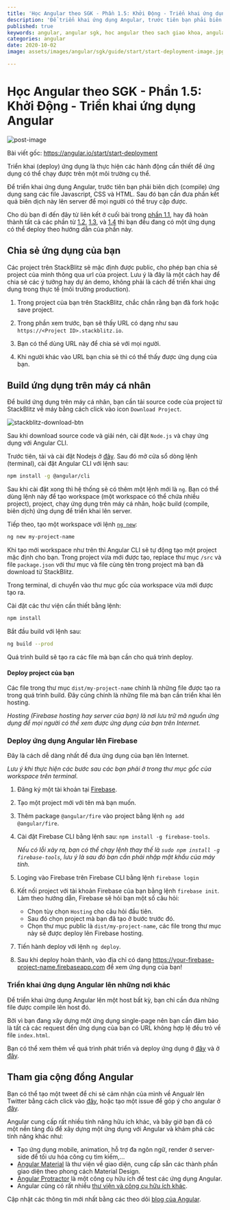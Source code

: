 ```yaml
---
title: 'Học Angular theo SGK - Phần 1.5: Khởi Động - Triển khai ứng dụng Angular'
description: 'Để triển khai ứng dụng Angular, trước tiên bạn phải biên dịch (compile) ứng dụng sang các file Javascript, CSS và HTML. Sau đó bạn cần đưa phần kết quả biên dịch được lên server để mọi người có thể truy cập được.'
published: true
keywords: angular, angular sgk, hoc angular theo sach giao khoa, angular deployment
categories: angular
date: 2020-10-02
image: assets/images/angular/sgk/guide/start/start-deployment-image.jpg

---
```

# Học Angular theo SGK - Phần 1.5: Khởi Động - Triển khai ứng dụng Angular

![post-image](assets/images/angular/sgk/guide/start/start-deployment-image.jpg)

Bài viết gốc: https://angular.io/start/start-deployment

Triển khai (deploy) ứng dụng là thực hiện các hành động cần thiết để ứng dụng có thể chạy được trên một môi trường cụ thể. 

Để triển khai ứng dụng Angular, trước tiên bạn phải biên dịch (compile) ứng dụng sang các file Javascript, CSS và HTML. Sau đó bạn cần đưa phần kết quả biên dịch này lên server để mọi người có thể truy cập được.


<div class="alert is-helpful">

Cho dù bạn đi đến đây từ liên kết ở cuối bài trong [phần 1.1](https://nhannguyendacoder.com/blog/angular/sgk/start/index "Try it: A basic app"), hay đã hoàn thành tất cả các phần từ [1.2](https://nhannguyendacoder.com/blog/angular/sgk/start/start-routing "Try it: In-app navigation"), [1.3](https://nhannguyendacoder.com/blog/angular/sgk/start/start-data "Try it: Manage data"), và [1.4](https://nhannguyendacoder.com/blog/angular/sgk/start/start-forms "Try it: Forms for user input") thì bạn đều đang có một ứng dụng có thể deploy theo hướng dẫn của phần này.

</div>

## Chia sẻ ứng dụng của bạn

Các project trên StackBlitz sẽ mặc định được public, cho phép bạn chia sẻ project của mình thông qua url của project. Lưu ý là đây là một cách hay để chia sẻ các ý tưởng hay dự án demo, không phải là cách để triển khai ứng dụng trong thực tế (môi trường production).

1. Trong project của bạn trên StackBlitz, chắc chắn rằng bạn đã fork hoặc save project.

2. Trong phần xem trước, bạn sẽ thấy URL có dạng như sau `https://<Project ID>.stackblitz.io`.

3. Bạn có thể dùng URL này để chia sẻ với mọi người.

4. Khi người khác vào URL bạn chia sẻ thì có thể thấy được ứng dụng của bạn.

## Build ứng dụng trên máy cá nhân

Để build ứng dụng trên máy cá nhân, bạn cần tải source code của project từ StackBlitz về máy bằng cách click vào icon `Download Project`.

![stackblitz-download-btn](assets/images/angular/sgk/guide/start/stackblitz-download-btn.jpg)

Sau khi download source code và giải nén, cài đặt `Node.js` và chạy ứng dụng với Angular CLI.

Trước tiên, tải và cài đặt Nodejs ở [đây](https://nodejs.org/en/download/). Sau đó mở cửa sổ dòng lệnh (terminal), cài đặt Angular CLI với lệnh sau:

```bash
npm install -g @angular/cli
```

Sau khi cài đặt xong thì hệ thống sẽ có thêm một lệnh mới là `ng`. Bạn có thể dùng lệnh này để tạo workspace (một workspace có thể chứa nhiều project), project, chạy ứng dụng trên máy cá nhân, hoặc build (compile, biên dịch) ứng dụng để triển khai lên server.

Tiếp theo, tạo một workspace với lệnh [`ng new`](https://angular.io/cli/new "CLI ng new command reference"):

```bash
ng new my-project-name
```

Khi tạo mới workspace như trên thì Angular CLI sẽ tự động tạo một project mặc định cho bạn. Trong project vừa mới được tạo, replace thư mục `/src` và file `package.json` với thư mục và file cùng tên trong project mà bạn đã download từ StackBlitz. 

Trong terminal, di chuyển vào thư mục gốc của workspace vừa mới được tạo ra. 

Cài đặt các thư viện cần thiết bằng lệnh:

```bash
npm install
```

Bắt đầu build với lệnh sau:

```bash
ng build --prod
```

Quá trình build sẽ tạo ra các file mà bạn cần cho quá trình deploy.

#### Deploy project của bạn

Các file trong thư mục `dist/my-project-name` chính là những file được tạo ra trong quá trình build. Đây cũng chính là những file mà bạn cần triển khai lên hosting.

*Hosting (Firebase hosting hay server của bạn) là nơi lưu trữ mã nguồn ứng dụng để mọi người có thể xem được ứng dụng của bạn trên Internet.*

### Deploy ứng dụng Angular lên Firebase

Đây là cách dễ dàng nhất để đưa ứng dụng của bạn lên Internet.

*Lưu ý khi thực hiện các bước sau các bạn phải ở trong thư mục gốc của workspace trên terminal.*

1. Đăng ký một tài khoản tại [Firebase](https://firebase.google.com/ "Firebase web site").

2. Tạo một project mới với tên mà bạn muốn.

3. Thêm package `@angular/fire` vào project bằng lệnh `ng add @angular/fire`.

4. Cài đặt Firebase CLI bằng lệnh sau: `npm install -g firebase-tools`. 

    *Nếu có lỗi xảy ra, bạn có thể chạy lệnh thay thế là `sudo npm install -g firebase-tools`, lưu ý là sau đó bạn cần phải nhập mật khẩu của máy tính.*

5. Loging vào Firebase trên Firebase CLI bằng lệnh `firebase login`

6.  Kết nối project với tài khoản Firebase của bạn bằng lệnh `firebase init`. Làm theo hướng dẫn, Firebase sẽ hỏi bạn một số câu hỏi:
    - Chọn tùy chọn `Hosting` cho câu hỏi đầu tiên.
    - Sau đó chọn project mà bạn đã tạo ở bước trước đó.
    - Chọn thư mục public là `dist/my-project-name`, các file trong thư mục này sẽ được deploy lên Firebase hosting.

7. Tiến hành deploy với lệnh `ng deploy`.

8. Sau khi deploy hoàn thành, vào địa chỉ có dạng https://your-firebase-project-name.firebaseapp.com để xem ứng dụng của bạn!

### Triển khai ứng dụng Angular lên những nơi khác

Để triển khai ứng dụng Angular lên một host bất kỳ, bạn chỉ cần đưa những file được compile lên host đó.

Bởi vì bạn đang xây dựng một ứng dụng single-page nên bạn cần đảm bảo là tất cả các request đến ứng dụng của bạn có URL không hợp lệ đều trỏ về file `index.html`.

Bạn có thể xem thêm về quá trình phát triển và deploy ứng dụng ở [đây](https://angular.io/guide/build "Building and Serving Angular Apps") và ở [đây](https://angular.io/guide/deployment "Deployment guide").

## Tham gia cộng đồng Angular

Bạn có thể tạo một tweet để chi sẻ cảm nhận của mình về Angualr lên Twitter bằng cách click vào [đây](https://twitter.com/intent/tweet?url=https://angular.io/start&text=I%20just%20finished%20the%20Angular%20Getting%20Started%20Tutorial "Angular on Twitter"), hoặc tạo một issue để góp ý cho angular ở [đây](https://github.com/angular/angular/issues/new/choose "Angular GitHub repository new issue form").

Angular cung cấp rất nhiều tính năng hữu ích khác, và bây giờ bạn đã có một nền tảng đủ để xây dựng một ứng dụng với Angular và khám phá các tính năng khác như:

* Tạo ứng dụng mobile, animation, hỗ trợ đa ngôn ngữ, render ở server-side để tối ưu hóa công cụ tìm kiếm,...
* [Angular Material](https://material.angular.io/ "Angular Material web site") là thư viện về giao diện, cung cấp sẵn các thành phần giao diện theo phong cách Material Design.
* [Angular Protractor](https://protractor.angular.io/ "Angular Protractor web site") là một công cụ hữu ích để test các ứng dụng Angular.
* Angular cũng có rất nhiều [thư viện và công cụ hữu ích khác](https://angular.io/resources "Angular resources list").

Cập nhật các thông tin mới nhất bằng các theo dõi [blog của Angular](https://blog.angular.io/ "Angular blog").
